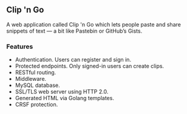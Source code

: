## Clip 'n Go
A web application called Clip 'n Go which lets people paste and share snippets of text — a bit like Pastebin or GitHub’s Gists.

### Features

- Authentication. Users can register and sign in.
- Protected endpoints. Only signed-in users can create clips.
- RESTful routing.
- Middleware.
- MySQL database.
- SSL/TLS web server using HTTP 2.0.
- Generated HTML via Golang templates.
- CRSF protection.
